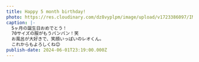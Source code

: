 ```yaml
---
title: Happy 5 month birthday!
photo: https://res.cloudinary.com/dz8vyplpm/image/upload/v1723386097/IMG_9949_ctjmhu.jpg
caption: |-
  5ヶ月の誕生日おめでとう！
  70サイズの服がもうパンパン！笑
  お風呂が大好きで、笑顔いっぱいのレオくん。
  これからもよろしくね😊
publish-date: 2024-06-01T23:19:00.000Z
---
```

